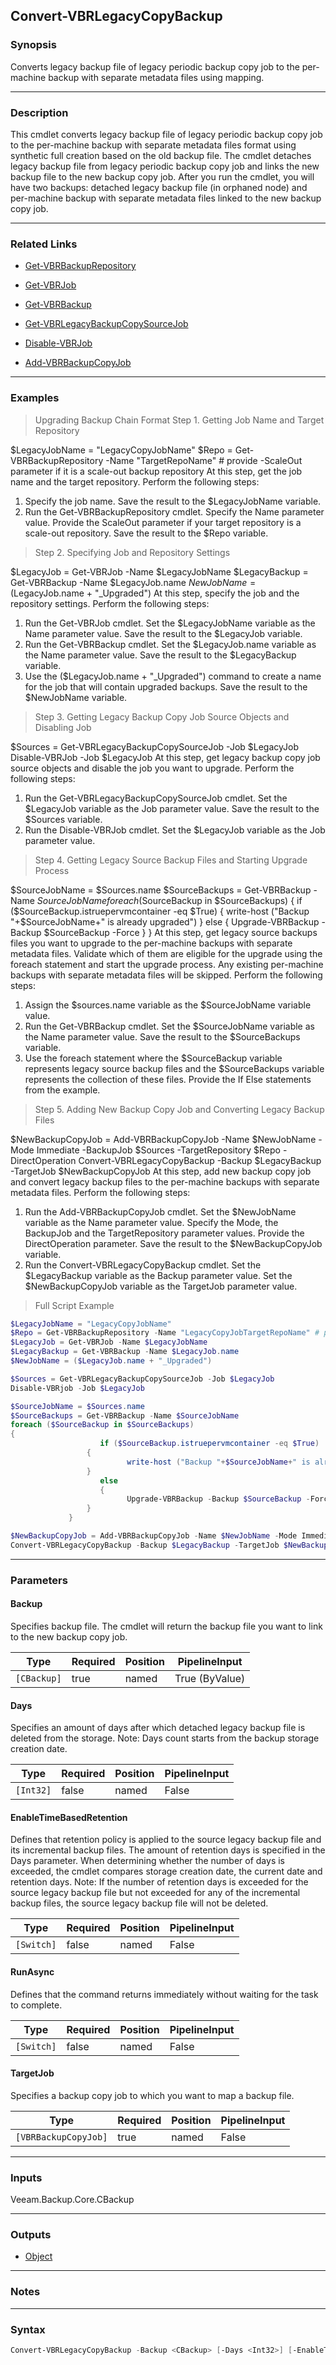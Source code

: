 Convert-VBRLegacyCopyBackup
---------------------------

### Synopsis
Converts legacy backup file of legacy periodic backup copy job to the per-machine backup with separate metadata files using mapping.

---

### Description

This cmdlet converts legacy backup file of legacy periodic backup copy job to the per-machine backup with separate metadata files format using synthetic full creation based on the old backup file.
The cmdlet detaches legacy backup file from legacy periodic backup copy job and links the new backup file to the new backup copy job. After you run the cmdlet, you will have two backups: detached legacy backup file (in orphaned node) and per-machine backup with separate metadata files linked to the new backup copy job.

---

### Related Links
* [Get-VBRBackupRepository](Get-VBRBackupRepository)

* [Get-VBRJob](Get-VBRJob)

* [Get-VBRBackup](Get-VBRBackup)

* [Get-VBRLegacyBackupCopySourceJob](Get-VBRLegacyBackupCopySourceJob)

* [Disable-VBRJob](Disable-VBRJob)

* [Add-VBRBackupCopyJob](Add-VBRBackupCopyJob)

---

### Examples
> Upgrading Backup Chain Format
> Step 1. Getting Job Name and Target Repository

$LegacyJobName = "LegacyCopyJobName"
$Repo = Get-VBRBackupRepository -Name "TargetRepoName" # provide -ScaleOut parameter if it is a scale-out backup repository
At this step, get the job name and the target repository.
Perform the following steps:
1. Specify the job name. Save the result to the $LegacyJobName variable.
2. Run the Get-VBRBackupRepository cmdlet. Specify the Name parameter value. Provide the ScaleOut parameter if your target repository is a scale-out repository. Save the result to the $Repo variable.
> Step 2. Specifying Job and Repository Settings

$LegacyJob = Get-VBRJob -Name $LegacyJobName
$LegacyBackup = Get-VBRBackup -Name $LegacyJob.name
$NewJobName = ($LegacyJob.name + "_Upgraded")
At this step, specify the job and the repository settings.
Perform the following steps:
1. Run the Get-VBRJob cmdlet. Set the $LegacyJobName variable as the Name parameter value. Save the result to the $LegacyJob variable.
2. Run the Get-VBRBackup cmdlet. Set the $LegacyJob.name variable as the Name parameter value. Save the result to the $LegacyBackup variable.
3. Use the ($LegacyJob.name + "_Upgraded") command to create a name for the job that will contain upgraded backups. Save the result to the $NewJobName variable.
> Step 3. Getting Legacy Backup Copy Job Source Objects and Disabling Job

$Sources = Get-VBRLegacyBackupCopySourceJob -Job $LegacyJob
Disable-VBRJob -Job $LegacyJob
At this step, get legacy backup copy job source objects and disable the job you want to upgrade.
Perform the following steps:
1. Run the Get-VBRLegacyBackupCopySourceJob cmdlet. Set the $LegacyJob variable as the Job parameter value. Save the result to the $Sources variable.
2. Run the Disable-VBRJob cmdlet. Set the $LegacyJob variable as the Job parameter value.
> Step 4. Getting Legacy Source Backup Files and Starting Upgrade Process

$SourceJobName = $Sources.name
$SourceBackups = Get-VBRBackup -Name $SourceJobName
foreach ($SourceBackup in $SourceBackups)
{
                    if ($SourceBackup.istruepervmcontainer -eq $True)
                 {
                          write-host ("Backup "+$SourceJobName+" is already upgraded")
                 }
                    else
                    {
                          Upgrade-VBRBackup -Backup $SourceBackup -Force
                 }
             }
At this step, get legacy source backups files you want to upgrade to the per-machine backups with separate metadata files. Validate which of them are eligible for the upgrade using the foreach statement and start the upgrade process. Any existing per-machine backups with separate metadata files will be skipped.
Perform the following steps:
1. Assign the $sources.name variable as the $SourceJobName variable value.
2. Run the Get-VBRBackup cmdlet. Set the $SourceJobName variable as the Name parameter value. Save the result to the $SourceBackups variable.
3. Use the foreach statement where the $SourceBackup variable represents legacy source backup files and the $SourceBackups variable represents the collection of these files. Provide the If Else statements from the example.
> Step 5. Adding New Backup Copy Job and Converting Legacy Backup Files

$NewBackupCopyJob = Add-VBRBackupCopyJob -Name $NewJobName -Mode Immediate -BackupJob $Sources -TargetRepository $Repo -DirectOperation
Convert-VBRLegacyCopyBackup -Backup $LegacyBackup -TargetJob $NewBackupCopyJob
At this step, add new backup copy job and convert legacy backup files to the per-machine backups with separate metadata files.
Perform the following steps:
1. Run the Add-VBRBackupCopyJob cmdlet. Set the $NewJobName variable as the Name parameter value. Specify the Mode, the BackupJob and the TargetRepository parameter values. Provide the DirectOperation parameter. Save the result to the $NewBackupCopyJob variable.
2. Run the Convert-VBRLegacyCopyBackup cmdlet. Set the $LegacyBackup variable as the Backup parameter value. Set the $NewBackupCopyJob variable as the TargetJob parameter value.
> Full Script Example

```PowerShell
$LegacyJobName = "LegacyCopyJobName"
$Repo = Get-VBRBackupRepository -Name "LegacyCopyJobTargetRepoName" # provide -ScaleOut parameter if it is a scale-out backup repository
$LegacyJob = Get-VBRJob -Name $LegacyJobName
$LegacyBackup = Get-VBRBackup -Name $LegacyJob.name
$NewJobName = ($LegacyJob.name + "_Upgraded")

$Sources = Get-VBRLegacyBackupCopySourceJob -Job $LegacyJob
Disable-VBRjob -Job $LegacyJob

$SourceJobName = $Sources.name
$SourceBackups = Get-VBRBackup -Name $SourceJobName
foreach ($SourceBackup in $SourceBackups)
{
                    if ($SourceBackup.istruepervmcontainer -eq $True)
                 {
                          write-host ("Backup "+$SourceJobName+" is already upgraded")
                 }
                    else
                    {
                          Upgrade-VBRBackup -Backup $SourceBackup -Force
                 }
             }

$NewBackupCopyJob = Add-VBRBackupCopyJob -Name $NewJobName -Mode Immediate -BackupJob $Sources -TargetRepository $Repo -DirectOperation
Convert-VBRLegacyCopyBackup -Backup $LegacyBackup -TargetJob $NewBackupCopyJob
```

---

### Parameters
#### **Backup**
Specifies backup file. The cmdlet will return the backup file you want to link to the new backup copy job.

|Type       |Required|Position|PipelineInput |
|-----------|--------|--------|--------------|
|`[CBackup]`|true    |named   |True (ByValue)|

#### **Days**
Specifies an amount of days after which detached legacy backup file is deleted from the storage.
Note: Days count starts from the backup storage creation date.

|Type     |Required|Position|PipelineInput|
|---------|--------|--------|-------------|
|`[Int32]`|false   |named   |False        |

#### **EnableTimeBasedRetention**
Defines that retention policy is applied to the source legacy backup file and its incremental backup files. The amount of retention days is specified in the Days parameter.
When determining whether the number of days is exceeded, the cmdlet compares storage creation date, the current date and retention days.
Note: If the number of retention days is exceeded for the source legacy backup file but not exceeded for any of the incremental backup files, the source legacy backup file will not be deleted.

|Type      |Required|Position|PipelineInput|
|----------|--------|--------|-------------|
|`[Switch]`|false   |named   |False        |

#### **RunAsync**
Defines that the command returns immediately without waiting for the task to complete.

|Type      |Required|Position|PipelineInput|
|----------|--------|--------|-------------|
|`[Switch]`|false   |named   |False        |

#### **TargetJob**
Specifies a backup copy job to which you want to map a backup file.

|Type                |Required|Position|PipelineInput|
|--------------------|--------|--------|-------------|
|`[VBRBackupCopyJob]`|true    |named   |False        |

---

### Inputs
Veeam.Backup.Core.CBackup

---

### Outputs
* [Object](https://learn.microsoft.com/en-us/dotnet/api/System.Object)

---

### Notes

---

### Syntax
```PowerShell
Convert-VBRLegacyCopyBackup -Backup <CBackup> [-Days <Int32>] [-EnableTimeBasedRetention] [-RunAsync] -TargetJob <VBRBackupCopyJob> [<CommonParameters>]
```

